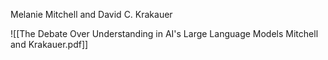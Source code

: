 Melanie Mitchell and David C. Krakauer

![[The Debate Over Understanding in AI's Large Language Models Mitchell and Krakauer.pdf]]


